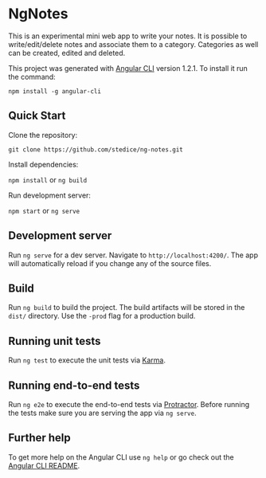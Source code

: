 # NgNotes

This is an experimental mini web app to write your notes. It is possible to write/edit/delete notes and associate them to a category. Categories as well can be created, edited and deleted.

This project was generated with [Angular CLI](https://github.com/angular/angular-cli) version 1.2.1. To install it run the command:

`npm install -g angular-cli`

## Quick Start

Clone the repository: 

`git clone https://github.com/stedice/ng-notes.git`

Install dependencies: 

`npm install` or `ng build`

Run development server: 

`npm start`	or `ng serve`

## Development server

Run `ng serve` for a dev server. Navigate to `http://localhost:4200/`. The app will automatically reload if you change any of the source files.

<!-- ## Code scaffolding

Run `ng generate component component-name` to generate a new component. You can also use `ng generate directive|pipe|service|class|module`. -->

## Build

Run `ng build` to build the project. The build artifacts will be stored in the `dist/` directory. Use the `-prod` flag for a production build.

## Running unit tests

Run `ng test` to execute the unit tests via [Karma](https://karma-runner.github.io).

## Running end-to-end tests

Run `ng e2e` to execute the end-to-end tests via [Protractor](http://www.protractortest.org/).
Before running the tests make sure you are serving the app via `ng serve`.

## Further help

To get more help on the Angular CLI use `ng help` or go check out the [Angular CLI README](https://github.com/angular/angular-cli/blob/master/README.md).
